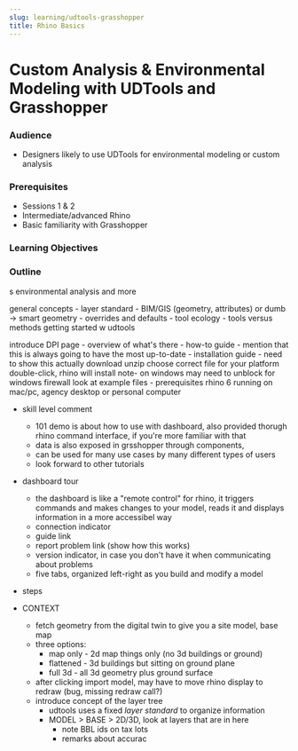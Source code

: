 ```yaml
---
slug: learning/udtools-grasshopper
title: Rhino Basics
---
```


# Custom Analysis & Environmental Modeling with UDTools and Grasshopper

### Audience

- Designers likely to use UDTools for environmental modeling or custom analysis

### Prerequisites

- Sessions 1 & 2
- Intermediate/advanced Rhino
- Basic familiarity with Grasshopper

### Learning Objectives

### Outline
s
    environmental analysis
    and more

  general concepts
    - layer standard
    - BIM/GIS (geometry, attributes) or dumb -> smart geometry
    - overrides and defaults
    - tool ecology
    - tools versus methods
  getting started w udtools

  introduce DPI page
    - overview of what's there
    - how-to guide - mention that this is always going to have the most up-to-date
    - installation guide
    - need to show this actually
      download
      unzip
      choose correct file for your platform
      double-click, rhino will install
      note- on windows may need to unblock for windows firewall
      look at example files
    - prerequisites
      rhino 6 running on mac/pc, agency desktop or personal computer

- skill level comment
  - 101 demo is about how to use with dashboard, also provided thorugh rhino command interface, if you're more familiar with that
  - data is also exposed in grsshopper through components,
  - can be used for many use cases by many different types of users
  - look forward to other tutorials

- dashboard tour
  - the dashboard is like a "remote control" for rhino, it triggers commands and makes changes to your model, reads it and displays information in a more accessibel way
  - connection indicator
  - guide link
  - report problem link (show how this works)
  - version indicator, in case you don't have it when communicating about problems
  - five tabs, organized left-right as you build and modify a model

- steps

- CONTEXT
  - fetch geometry from the digital twin to give you a site model, base map
  - three options:
    - map only - 2d map things only (no 3d buildings or ground)
    - flattened - 3d buildings but sitting on ground plane
    - full 3d - all 3d geometry plus ground surface
  - after clicking import model, may have to move rhino display to redraw (bug, missing redraw call?)
  - introduce concept of the layer tree
    - udtools uses a fixed *layer standard* to organize information
    - MODEL > BASE > 2D/3D, look at layers that are in here
      - note BBL ids on tax lots
      - remarks about accurac
